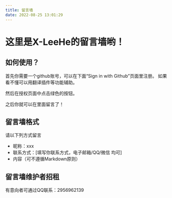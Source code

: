 ```yaml
---
title: 留言墙
date: 2022-08-25 13:01:29
---
```


# 这里是X-LeeHe的留言墙哟！ #
## 如何使用？ ##
首先你需要一个github账号，可以在下面“Sign in with Github”页面里注册。
如果看不懂可以用翻译插件等功能辅助。

然后在授权页面中点击绿色的按钮。

之后你就可以在里面留言了！
## 留言墙格式 ##
请以下列方式留言
 - 昵称：xxx
 - 联系方式：[填写你联系方式，电子邮箱/QQ/微信 均可]
 - 内容（可不遵循Markdown原则）
## 留言墙维护者招租 ##
有意向者可通过QQ联系：2956962139